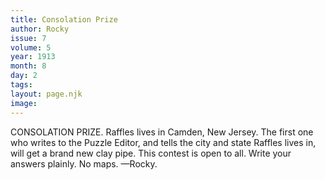 ```yaml
---
title: Consolation Prize
author: Rocky
issue: 7
volume: 5
year: 1913
month: 8
day: 2
tags:
layout: page.njk
image:
---
```

CONSOLATION PRIZE.    Raffles lives in Camden, New Jersey. The first one who writes to the Puzzle Editor, and tells the city and state Raffles lives in, will get a brand new clay pipe. This contest is open to all. Write your answers plainly. No maps. —Rocky. 




